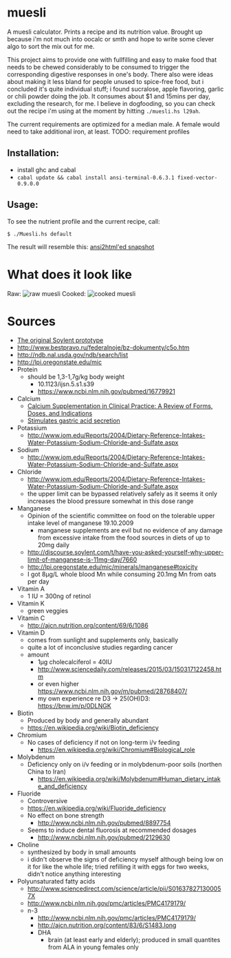 # muesli

A muesli calculator. Prints a recipe and its nutrition value. Brought up because i'm not much into oocalc or smth and hope to write some clever algo to sort the mix out for me.

This project aims to provide one with fullfilling and easy to make food that needs to be chewed considerably to be consumed to trigger the corresponding digestive responses in one's body. There also were ideas about making it less bland for people unused to spice-free food, but i concluded it's quite individual stuff; i found sucralose, apple flavoring, garlic or chili powder doing the job. It consumes about $1 and 15mins per day, excluding the research, for me. I believe in dogfooding, so you can check out the recipe i'm using at the moment by hitting `./muesli.hs l29ah`.

The current requirements are optimized for a median male. A female would need to take additional iron, at least. TODO: requirement profiles

## Installation:

* install ghc and cabal
* `cabal update && cabal install ansi-terminal-0.6.3.1 fixed-vector-0.9.0.0`

## Usage:

To see the nutrient profile and the current recipe, call:


```
$ ./Muesli.hs default
```

The result will resemble this: [ansi2html'ed snapshot](https://dump.bitcheese.net/files/cacobil/muesli-example.html)

# What does it look like

Raw:
![raw muesli](https://dump.bitcheese.net/files/syjinyr/a.jpeg)
Cooked:
![cooked muesli](https://dump.bitcheese.net/files/wucurif/b.jpeg)

# Sources
* [The original Soylent prototype](https://web.archive.org/web/20170305070025/http://robrhinehart.com/?p=424)
* http://www.bestpravo.ru/federalnoje/bz-dokumenty/c5o.htm
* http://ndb.nal.usda.gov/ndb/search/list
* http://lpi.oregonstate.edu/mic
* Protein
  * should be 1,3-1,7g/kg body weight
    * 10.1123/ijsn.5.s1.s39
    * https://www.ncbi.nlm.nih.gov/pubmed/16779921
* Calcium
  * [Calcium Supplementation in Clinical Practice: A Review of Forms, Doses, and Indications](http://ncp.sagepub.com/content/22/3/286.long)
  * [Stimulates gastric acid secretion](http://www.ncbi.nlm.nih.gov/pmc/articles/PMC1411522/)
* Potassium
  * http://www.iom.edu/Reports/2004/Dietary-Reference-Intakes-Water-Potassium-Sodium-Chloride-and-Sulfate.aspx
* Sodium
  * http://www.iom.edu/Reports/2004/Dietary-Reference-Intakes-Water-Potassium-Sodium-Chloride-and-Sulfate.aspx
* Chloride
  * http://www.iom.edu/Reports/2004/Dietary-Reference-Intakes-Water-Potassium-Sodium-Chloride-and-Sulfate.aspx
  * the upper limit can be bypassed relatively safely as it seems it only increases the blood pressure somewhat in this dose range
* Manganese
  * Opinion of the scientific committee on food on the tolerable upper intake level of manganese 19.10.2009
    * manganese supplements are evil but no evidence of any damage from excessive intake from the food sources in diets of up to 20mg daily
  * http://discourse.soylent.com/t/have-you-asked-yourself-why-upper-limit-of-manganese-is-11mg-day/7660
  * http://lpi.oregonstate.edu/mic/minerals/manganese#toxicity
  * I got 8µg/L whole blood Mn while consuming 20.1mg Mn from oats per day
* Vitamin A
  * 1 IU = 300ng of retinol
* Vitamin K
  * green veggies
* Vitamin C
  * http://ajcn.nutrition.org/content/69/6/1086
* Vitamin D
  * comes from sunlight and supplements only, basically
  * quite a lot of inconclusive studies regarding cancer
  * amount
    * 1µg cholecalciferol = 40IU
    * http://www.sciencedaily.com/releases/2015/03/150317122458.htm
    * or even higher https://www.ncbi.nlm.nih.gov/m/pubmed/28768407/
    * my own experience re D3 -> 25(OH)D3: https://bnw.im/p/0DLNGK
* Biotin
  * Produced by body and generally abundant
  * https://en.wikipedia.org/wiki/Biotin_deficiency
* Chromium
  * No cases of deficiency if not on long-term i/v feeding
    * https://en.wikipedia.org/wiki/Chromium#Biological_role
* Molybdenum
  * Deficiency only on i/v feeding or in molybdenum-poor soils (northen China to Iran)
    * https://en.wikipedia.org/wiki/Molybdenum#Human_dietary_intake_and_deficiency
* Fluoride
  * Controversive
  * https://en.wikipedia.org/wiki/Fluoride_deficiency
  * No effect on bone strength
    * http://www.ncbi.nlm.nih.gov/pubmed/8897754
  * Seems to induce dental fluorosis at recommended dosages
    * http://www.ncbi.nlm.nih.gov/pubmed/2129630
* Choline
  * synthesized by body in small amounts
  * i didn't observe the signs of deficiency myself although being low on it for like the whole life; tried refilling it with eggs for two weeks, didn't notice anything interesting
* Polyunsaturated fatty acids
  * http://www.sciencedirect.com/science/article/pii/S016378271300057X
  * http://www.ncbi.nlm.nih.gov/pmc/articles/PMC4179179/
  * n-3
    * http://www.ncbi.nlm.nih.gov/pmc/articles/PMC4179179/
    * http://ajcn.nutrition.org/content/83/6/S1483.long
    * DHA
      * brain (at least early and elderly); produced in small quantites from ALA in young females only
